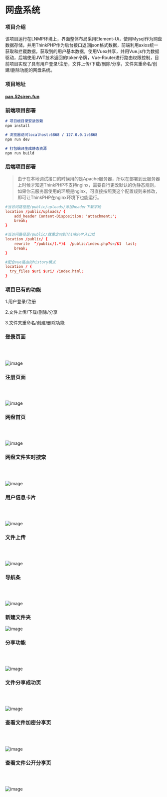 # 网盘系统

### 项目介绍
该项目运行在LNMP环境上，界面整体布局采用Element-Ui，使用Mysql作为网盘数据存储，并用ThinkPHP作为后台接口返回json格式数据，前端利用axios统一获取和拦截数据，获取到的用户基本数据，使用Vuex共享，并用Vue.js作为数据驱动，后端使用JWT技术返回的token令牌，Vue-Router进行路由权限控制，目前项目实现了具有用户登录/注册，文件上传/下载/删除/分享，文件夹重命名/创建/删除功能的网盘系统。

### 项目地址
#### <a href="http://pan.52siren.fun" target="_blank" title="网盘系统">pan.52siren.fun</a>


### 前端项目部署
``` md
# 项目根目录安装依赖
npm install

# 浏览器访问localhost:6868 / 127.0.0.1:6868
npm run dev

# 打包编译生成静态资源
npm run build
```
### 后端项目部署
> 由于在本地调试接口的时候用的是Apache服务器，所以在部署到云服务器上时候才知道ThinkPHP不支持nginx，需要自行更改默认的伪静态规则，如果你云服务器使用的环境是nginx，可直接按照我这个配置规则来修改，即可让ThinkPHP在nginx环境下也能运行。

```nginx.conf
#当访问路径是/public/uploads/添加header下载字段
location /public/uploads/ {
    add_header Content-Disposition: 'attachment;';
    break;
}

#当访问路径是/public/就重定向到ThinkPHP入口处
location /public/ {
    rewrite  ^/public/(.*)$  /public/index.php?s=/$1  last;
    break;
}

#配合vue路由的history模式
location / {
  try_files $uri $uri/ /index.html;
}

```


### 项目已有的功能

1.用户登录/注册

2.文件上传/下载/删除/分享

3.文件夹重命名/创建/删除功能

### 登录页面
<br />
<br />

![image](https://gitee.com/bean6/netdisk/raw/master/md-img/%E5%9B%BE%E7%89%871.png)

### 注册页面
<br />
<br />

![image](https://gitee.com/bean6/netdisk/raw/master/md-img/%E5%9B%BE%E7%89%872.png)

### 网盘首页
<br />
<br />

![image](https://gitee.com/bean6/netdisk/raw/master/md-img/%E5%9B%BE%E7%89%873.png)

### 网盘文件实时搜索
<br />
<br />

![image](https://gitee.com/bean6/netdisk/raw/master/md-img/%E5%9B%BE%E7%89%874-1.png)

### 用户信息卡片
<br />
<br />

![image](https://gitee.com/bean6/netdisk/raw/master/md-img/%E5%9B%BE%E7%89%874-2.png)

### 文件上传
<br />
<br />

![image](https://gitee.com/bean6/netdisk/raw/master/md-img/%E5%9B%BE%E7%89%875.png)

### 导航条
<br />
<br />

![image](https://gitee.com/bean6/netdisk/raw/master/md-img/%E5%9B%BE%E7%89%876.png)

### 新建文件夹

![image](https://gitee.com/bean6/netdisk/raw/master/md-img/%E5%9B%BE%E7%89%877.png)

### 分享功能
<br />
<br />

![image](https://gitee.com/bean6/netdisk/raw/master/md-img/%E5%9B%BE%E7%89%878.png)

### 文件分享成功页
<br />
<br />

![image](https://gitee.com/bean6/netdisk/raw/master/md-img/%E5%9B%BE%E7%89%879.png)

### 查看文件加密分享页
<br />
<br />

![image](https://gitee.com/bean6/netdisk/raw/master/md-img/%E5%9B%BE%E7%89%8710.png)

### 查看文件公开分享页
<br />
<br />

![image](https://gitee.com/bean6/netdisk/raw/master/md-img/%E5%9B%BE%E7%89%8711.png)